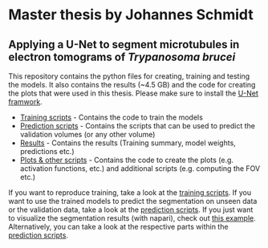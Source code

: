 # Master thesis by Johannes Schmidt
## Applying a U-Net to segment microtubules in electron tomograms of *Trypanosoma brucei*

This repository contains the python files for creating, training and testing the models.
It also contains the results (~4.5 GB) and the code for creating the plots that were used in this thesis.
Please make sure to install the [U-Net framwork](https://github.com/Schmiddi-75/Framework_U-Net). 

*   [Training scripts](Training) - Contains the code to train the models 
*   [Prediction scripts](Prediction) - Contains the scripts that can be used to predict the validation volumes (or any other volume)
*   [Results](Results) - Contains the results (Training summary, model weights, predictions etc.)
*   [Plots & other scripts](Plots%20&%20other%20scripts) - Contains the code to create the plots (e.g. activation functions, etc.) and additional scripts (e.g. computing the FOV etc.)

If you want to reproduce training, take a look at the [training scripts](Training).
If you want to use the trained models to predict the segmentation on unseen data or the validation data, take a look at the [prediction scripts](Prediction).
If you just want to visualize the segmentation results (with napari),
check out [this example](EXAMPLE.md).
Alternatively, you can take a look at the respective parts within the [prediction scripts](Prediction).

